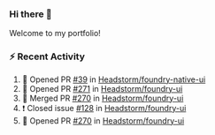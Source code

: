 ### Hi there 👋
Welcome to my portfolio!

### ⚡ Recent Activity
<!--START_SECTION:activity-->
1. 💪 Opened PR [#39](https://github.com/Headstorm/foundry-native-ui/pull/39) in [Headstorm/foundry-native-ui](https://github.com/Headstorm/foundry-native-ui)
2. 💪 Opened PR [#271](https://github.com/Headstorm/foundry-ui/pull/271) in [Headstorm/foundry-ui](https://github.com/Headstorm/foundry-ui)
3. 🎉 Merged PR [#270](https://github.com/Headstorm/foundry-ui/pull/270) in [Headstorm/foundry-ui](https://github.com/Headstorm/foundry-ui)
4. ❗️ Closed issue [#128](https://github.com/Headstorm/foundry-ui/issues/128) in [Headstorm/foundry-ui](https://github.com/Headstorm/foundry-ui)
5. 💪 Opened PR [#270](https://github.com/Headstorm/foundry-ui/pull/270) in [Headstorm/foundry-ui](https://github.com/Headstorm/foundry-ui)
<!--END_SECTION:activity-->
